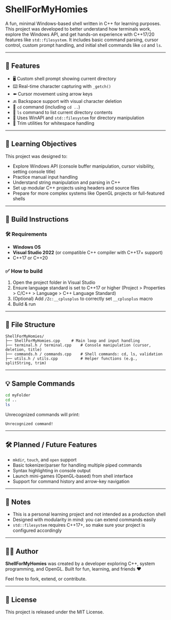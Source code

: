 # ShellForMyHomies

A fun, minimal Windows-based shell written in C++ for learning purposes. This project was developed to better understand how terminals work, explore the Windows API, and get hands-on experience with C++17/20 features like `std::filesystem`. It includes basic command parsing, cursor control, custom prompt handling, and initial shell commands like `cd` and `ls`.

---

## 🚀 Features

- 🖥️ Custom shell prompt showing current directory
- ⌨️ Real-time character capturing with `_getch()`
- ⬅️ Cursor movement using arrow keys
- 🔙 Backspace support with visual character deletion
- 📁 `cd` command (including `cd ..`)
- 📂 `ls` command to list current directory contents
- 🎯 Uses WinAPI and `std::filesystem` for directory manipulation
- 🧹 Trim utilities for whitespace handling

---

## 🧠 Learning Objectives

This project was designed to:

- Explore Windows API (console buffer manipulation, cursor visibility, setting console title)
- Practice manual input handling
- Understand string manipulation and parsing in C++
- Set up modular C++ projects using headers and source files
- Prepare for more complex systems like OpenGL projects or full-featured shells

---

## 🔧 Build Instructions

### 🛠 Requirements

- **Windows OS**
- **Visual Studio 2022** (or compatible C++ compiler with C++17+ support)
- C++17 or C++20

### ✅ How to build

1. Open the project folder in Visual Studio
2. Ensure language standard is set to C++17 or higher (Project > Properties > C/C++ > Language > C++ Language Standard)
3. (Optional) Add `/Zc:__cplusplus` to correctly set `__cplusplus` macro
4. Build & run

---

## 📂 File Structure

```
ShellForMyHomies/
├── ShellForMyHomies.cpp     # Main loop and input handling
├── terminal.h / terminal.cpp    # Console manipulation (cursor, deletion, title)
├── commands.h / commands.cpp    # Shell commands: cd, ls, validation
├── utils.h / utils.cpp          # Helper functions (e.g., splitString, trim)
```

---

## 💡 Sample Commands

```bash
cd myFolder
cd ..
ls
```

Unrecognized commands will print:

```
Unrecognized command!
```

---

## 🛠️ Planned / Future Features

- `mkdir`, `touch`, and `open` support
- Basic tokenizer/parser for handling multiple piped commands
- Syntax highlighting in console output
- Launch mini-games (OpenGL-based) from shell interface
- Support for command history and arrow-key navigation

---

## 📘 Notes

- This is a personal learning project and not intended as a production shell
- Designed with modularity in mind: you can extend commands easily
- `std::filesystem` requires C++17+, so make sure your project is configured accordingly

---

## 🧑‍💻 Author

**ShellForMyHomies** was created by a developer exploring C++, system programming, and OpenGL. Built for fun, learning, and friends ❤️

Feel free to fork, extend, or contribute.

---

## 📝 License

This project is released under the MIT License.

